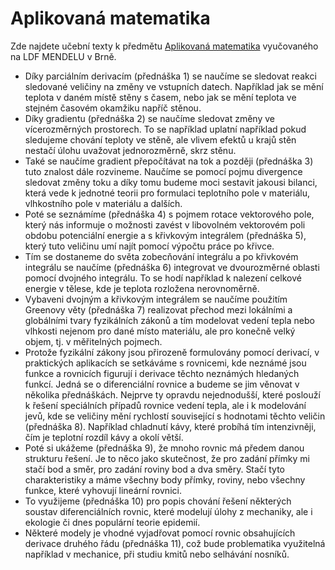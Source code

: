 
# Aplikovaná matematika


Zde najdete učební texty k předmětu [Aplikovaná matematika](https://robert-marik.github.io/pages/am) vyučovaného na LDF MENDELU v Brně. 

* Díky parciálním derivacím (přednáška 1) se naučíme se sledovat reakci sledované veličiny na změny ve vstupních datech. Například jak se mění teplota v daném místě stěny s časem, nebo jak se mění teplota ve stejném časovém okamžiku napříč stěnou.
* Díky gradientu (přednáška 2) se naučíme sledovat změny ve vícerozměrných prostorech. To se například uplatní například pokud sledujeme chování teploty ve stěně, ale vlivem efektů u krajů stěn nestačí úlohu uvažovat jednorozměrně, skrz stěnu.
* Také se naučíme gradient přepočítávat na tok a později (přednáška 3) tuto znalost dále rozvineme. Naučíme se pomocí pojmu divergence sledovat změny toku a díky tomu budeme moci sestavit jakousi bilanci, která vede k jednotné teorii pro formulaci teplotního pole v materiálu, vlhkostního pole v materiálu a dalších.
* Poté se seznámíme (přednáška 4) s pojmem rotace vektorového pole, který nás informuje o možnosti zavést v libovolném vektorovém poli obdobu potenciální energie a s křivkovým integrálem (přednáška 5), který tuto veličinu umí najít pomocí výpočtu práce po křivce.
* Tím se dostaneme do světa zobecňování integrálu a po křivkovém integrálu se naučíme (přednáška 6) integrovat ve dvourozměrné oblasti pomocí dvojného integrálu. To se hodí například k nalezení celkové energie v tělese, kde je teplota rozložena nerovnoměrně.
* Vybaveni dvojným a křivkovým integrálem se naučíme použitím Greenovy věty (přednáška 7) realizovat přechod mezi lokálními a globálními tvary fyzikálních zákonů a tím modelovat vedení tepla nebo vlhkosti nejenom pro dané místo materiálu, ale pro konečně velký objem, tj. v měřitelných pojmech.
* Protože fyzikální zákony jsou přirozeně formulovány pomocí derivací, v praktických aplikacích se setkáváme s rovnicemi, kde neznámé jsou funkce a rovnicích figurují i derivace těchto neznámých hledaných funkcí. Jedná se o diferenciální rovnice a budeme se jim věnovat v několika přednáškách. Nejprve ty opravdu nejednodušší, které poslouží k řešení speciálních případů rovnice vedení tepla, ale i k modelování jevů, kde se veličiny mění rychlostí související s hodnotami těchto veličin (přednáška 8). Například chladnutí kávy, které probíhá tím intenzivněji, čím je teplotní rozdíl kávy a okolí větší.
* Poté si ukážeme (přednáška 9), že mnoho rovnic má předem danou strukturu řešení. Je to něco jako skutečnost, že pro zadání přímky mi stačí bod a směr, pro zadání roviny bod a dva směry. Stačí tyto charakteristiky a máme všechny body přímky, roviny, nebo všechny funkce, které vyhovují lineární rovnici.
* To využijeme (přednáška 10) pro popis chování řešení některých soustav diferenciálních rovnic, které modelují úlohy z mechaniky, ale i ekologie či dnes populární teorie epidemií.
* Některé modely je vhodné vyjadřovat pomocí rovnic obsahujících derivace druhého řádu (přednáška 11), což bude problematika využitelná například v mechanice, při studiu kmitů nebo selhávání nosníků. 
